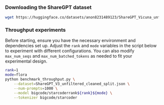 ### Downloading the ShareGPT dataset

```bash
wget https://huggingface.co/datasets/anon8231489123/ShareGPT_Vicuna_unfiltered/resolve/main/ShareGPT_V3_unfiltered_cleaned_split.json
```

### Throughput experiments

Before starting, ensure you have the necessary environment and dependencies set up. Adjust the `rank` and `mode` variables in the script below to experiment with different configurations. You can also modify `max_num_seqs` and `max_num_batched_tokens` as needed to fit your experimental design.

```bash
rank=1
mode=flora
python benchmark_throughput.py \
    --dataset=ShareGPT_V3_unfiltered_cleaned_split.json \
    --num-prompts=1000 \
    --model bigcode/starcoderrank${rank}${mode} \
    --tokenizer bigcode/starcoder
```
